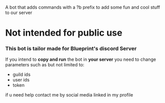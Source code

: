 A bot that adds commands with a ?b prefix to add some fun and cool stuff to our server

# Not intended for public use
### This bot is tailor made for Blueprint's discord Server
If you intend to **copy and run** the bot in **your server** you need to change parameters such as but not limited to:
- guild ids
- user ids
- token

if u need help contact me by social media linked in my profile
